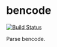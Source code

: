 bencode
======================


[![Build Status](https://travis-ci.org/caoxudong/bencode.svg?branch=master)](https://travis-ci.org/caoxudong/bencode)

Parse bencode.
